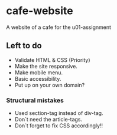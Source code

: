 # cafe-website
A website of a cafe for the u01-assignment

## Left to do

- Validate HTML & CSS (Priority)
- Make the site responsive.
- Make mobile menu.
- Basic accessibility.
- Put up on your own domain?

### Structural mistakes

- Used section-tag instead of div-tag.
- Don´t need the article-tags.
- Don´t forget to fix CSS accordingly!!